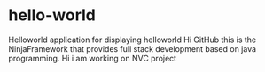 # hello-world
Helloworld application for displaying helloworld 
Hi GitHub this is the NinjaFramework that provides full stack development based on java programming.
Hi i am working on NVC project 
